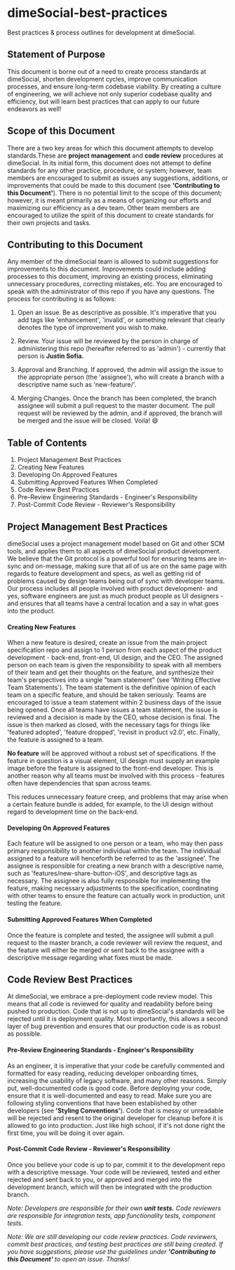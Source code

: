 # dimeSocial-best-practices
Best practices &amp; process outlines for development at dimeSocial.


## Statement of Purpose
This document is borne out of a need to create process standards at dimeSocial, shorten development cycles, improve communication processes, and ensure long-term codebase viability. By creating a culture of engineering, we will achieve not only superior codebase quality and efficiency, but will learn best practices that can apply to our future endeavors as well!

## Scope of this Document
There are a two key areas for which this document attempts to develop standards.These are **project management** and **code review** procedures at dimeSocial. In its initial form, this document does not attempt to define standards for any other practice, procedure, or system; however, team members are encouraged to submit as issues any suggestions, additions, or improvements that could be made to this document (see __'Contributing to this Document'__). There is no potential limit to the scope of this document; however, it is meant primarily as a means of organizing our efforts and maximizing our efficiency as a dev team. Other team members are encouraged to utilize the spirit of this document to create standards for their own projects and tasks. 

## Contributing to this Document
Any member of the dimeSocial team is allowed to submit suggestions for improvements to this document. Improvements could include adding processes to this document, improving an existing process, eliminating unnecessary procedures, correcting mistakes, etc. You are encouraged to speak with the administrator of this repo if you have any questions. The process for contributing is as follows: 

1. Open an issue. Be as descriptive as possible. It's imperative that you add tags like 'enhancement', 'invalid', or something relevant that clearly denotes the type of improvement you wish to make. 

2. Review. Your issue will be reviewed by the person in charge of administering this repo (hereafter referred to as 'admin') - currently that person is __Justin Sofia.__ 

3. Approval and Branching. If approved, the admin will assign the issue to the appropriate person (the 'assignee'), who will create a branch with a descriptive name such as 'new-feature/<feature-name-goes-here>'. 

4. Merging Changes. Once the branch has been completed, the branch assignee will submit a pull request to the master document. The pull request will be reviewed by the admin, and if approved, the branch will be merged and the issue will be closed. Voila! :smile:

## Table of Contents

1. Project Management Best Practices
  1. Creating New Features
  2. Developing On Approved Features
  3. Submitting Approved Features When Completed
2. Code Review Best Practices
  1. Pre-Review Engineering Standards - Engineer's Responsibility
  2. Post-Commit Code Review - Reviewer's Responsibility


## Project Management Best Practices

dimeSocial uses a project management model based on Git and other SCM tools, and applies them to all aspects of dimeSocial product development. We believe that the Git protocol is a powerful tool for ensuring teams are in-sync and on-message, making sure that all of us are on the same page with regards to feature development and specs, as well as getting rid of problems caused by design teams being out of sync with developer teams. Our process includes all people involved with product development- and yes, software engineers are just as much product people as UI designers - and ensures that all teams have a central location and a say in what goes into the product. 

#### Creating New Features

When a new feature is desired, create an issue from the main project specification repo and assign to 1 person from each aspect of the product development - back-end, front-end, UI design, and the CEO. The assigned person on each team is given the responsibility to speak with all members of their team and get their thoughts on the feature, and synthesize their team's perspectives into a single "team statement" (see 'Writing Effective Team Statements'). The team statement is the definitive opinion of each team on a specific feature, and should be taken seriously. Teams are encouraged to issue a team statement within 2 business days of the issue being opened. Once all teams have issues a team statement, the issue is reviewed and a decision is made by the CEO, whose decision is final. The issue is then marked as closed, with the necessary tags for things like 'featured adopted', 'feature dropped', 'revisit in product v2.0', etc. Finally, the feature is assigned to a team. 

**No feature** will be approved without a robust set of specifications. If the feature in question is a visual element, UI design must supply an example image before the feature is assigned to the front-end developer. This is another reason why all teams must be involved with this process - features often have dependencies that span across teams.

This reduces unnecessary feature creep, and problems that may arise when a certain feature bundle is added, for example, to the UI design without regard to development time on the back-end. 

#### Developing On Approved Features

Each feature will be assigned to one person or a team, who may then pass primary responsibility to another individual within the team. The individual assigned to a feature will henceforth be referred to as the 'assignee'. The assignee is responsible for creating a new branch with a descriptive name, such as 'features/new-share-button-iOS', and descriptive tags as necessary. The assignee is also fully responsible for implementing the feature, making necessary adjustments to the specification, coordinating with other teams to ensure the feature can actually work in production, unit testing the feature. 

#### Submitting Approved Features When Completed

Once the feature is complete and tested, the assignee will submit a pull request to the master branch, a code reviewer will review the request, and the feature will either be merged or sent back to the assignee with a descriptive message regarding what fixes must be made.

## Code Review Best Practices

At dimeSocial, we embrace a pre-deployment code review model. This means that all code is reviewed for quality and readability before being pushed to production. Code that is not up to dimeSocial's standards will be rejected until it is deployment quality. Most importantly, this allows a second layer of bug prevention and ensures that our production code is as robust as possible. 

#### Pre-Review Engineering Standards - Engineer's Responsibility
As an engineer, it is imperative that your code be carefully commented and formatted for easy reading, reducing developer onboarding times, increasing the usability of legacy software, and many other reasons. Simply put, well-documented code is good code. Before deploying your code, ensure that it is well-documented and easy to read. Make sure you are following styling conventions that have been established by other developers (see __'Styling Conventions'__). Code that is messy or unreadable will be rejected and resent to the original developer for cleanup before it is allowed to go into production. Just like high school, if it's not done right the first time, you will be doing it over again. 

#### Post-Commit Code Review - Reviewer's Responsibility
Once you believe your code is up to par, commit it to the development repo with a descriptive message. Your code will be reviewed, tested and either rejected and sent back to you, or approved and merged into the development branch, which will then be integrated with the production branch. 

*Note: Developers are responsible for their own __unit tests.__ Code reviewers are responsible for integration tests, app functionality tests, component tests.*

*Note: We are still developing our code review practices. Code reviewers, commit best practices, and testing best practices are still being created. If you have suggestions, please use the guidelines under __'Contributing to this Document'__ to open an issue. Thanks!*

